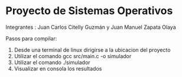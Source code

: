 # Proyecto de Sistemas Operativos

Integrantes : Juan Carlos Citelly Guzmán y Juan Manuel Zapata Olaya

Pasos para compilar:

1. Desde una terminal de linux dirigirse a la ubicacion del proyecto
2. Utilizar el comando gcc src/main.c -o simulador
3. Utilizar el comando ./simulador
4. Visualizar en consola los resultados
